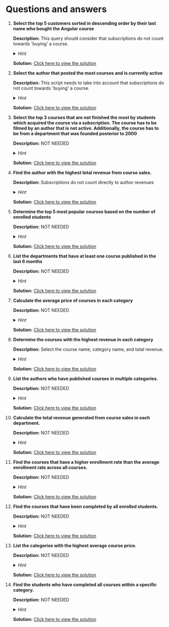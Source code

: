 # Questions and answers

1. **Select the top 5 customers sorted in descending order by their last name who bought the Angular course**

   **Description:** This query should consider that subscriptions do not count towards 'buying' a course.

   <details>
     <summary><i>Hint</i></summary>
     <p>You can use joins and conditional statements to filter the appropriate data.</p>
   </details>

   **Solution:** [Click here to view the solution](./scripts/solutions/1.sql)

2. **Select the author that posted the most courses and is currently active**

   **Description:** This script needs to take into account that subscriptions do not count towards 'buying' a course.

   <details>
     <summary><i>Hint</i></summary>
     <p>You can use joins or subqueries for this exercise.</p>
   </details>

   **Solution:** [Click here to view the solution](./scripts/solutions/2.sql)

3. **Select the top 3 courses that are not finished the most by students which acquired the course via a subscription. The course has to be filmed by an author that is not active. Additionally, the course has to be from a department that was founded posterior to 2000**

   **Description:** NOT NEEDED

   <details>
     <summary><i>Hint</i></summary>
     <p>You can use multiple joins, subqueries, or CTAs for this exercise.</p>
   </details>

   **Solution:** [Click here to view the solution](./scripts/solutions/3.sql)

4. **Find the author with the highest total revenue from course sales.**

   **Description:** Subscriptions do not count directly to author revenues

   <details>
     <summary><i>Hint</i></summary>
     <p>You can use multiple joins, aggregation, and sorting.</p>
   </details>

   **Solution:** [Click here to view the solution](./scripts/solutions/4.sql)

5. **Determine the top 5 most popular courses based on the number of enrolled students**

   **Description:** NOT NEEDED

   <details>
     <summary><i>Hint</i></summary>
     <p></p>
   </details>

   **Solution:** [Click here to view the solution](./scripts/solutions/5.sql)

6. **List the departments that have at least one course published in the last 6 months**

   **Description:** NOT NEEDED

   <details>
     <summary><i>Hint</i></summary>
     <p></p>
   </details>

   **Solution:** [Click here to view the solution](./scripts/solutions/6.sql)

7. **Calculate the average price of courses in each category**

   **Description:** NOT NEEDED

   <details>
     <summary><i>Hint</i></summary>
     <p></p>
   </details>

   **Solution:** [Click here to view the solution](./scripts/solutions/7.sql)

8. **Determine the courses with the highest revenue in each category**

   **Description:** Select the course name, category name, and total revenue.

   <details>
     <summary><i>Hint</i></summary>
     <p></p>
   </details>

   **Solution:** [Click here to view the solution](./scripts/solutions/8.sql)

9. **List the authors who have published courses in multiple categories.**

   **Description:** NOT NEEDED

   <details>
     <summary><i>Hint</i></summary>
     <p></p>
   </details>

   **Solution:** [Click here to view the solution](./scripts/solutions/9.sql)

10. **Calculate the total revenue generated from course sales in each department.**

    **Description:** NOT NEEDED

    <details>
      <summary><i>Hint</i></summary>
      <p></p>
    </details>

    **Solution:** [Click here to view the solution](./scripts/solutions/10.sql)

11. **Find the courses that have a higher enrollment rate than the average enrollment rate across all courses.**

    **Description:** NOT NEEDED

    <details>
      <summary><i>Hint</i></summary>
      <p>Use subqueries and comparison operators</p>
    </details>

    **Solution:** [Click here to view the solution](./scripts/solutions/11.sql)

12. **Find the courses that have been completed by all enrolled students.**

    **Description:** NOT NEEDED

    <details>
      <summary><i>Hint</i></summary>
      <p></p>
    </details>

    **Solution:** [Click here to view the solution](./scripts/solutions/12.sql)

13. **List the categories with the highest average course price.**

    **Description:** NOT NEEDED

    <details>
      <summary><i>Hint</i></summary>
      <p></p>
    </details>

    **Solution:** [Click here to view the solution](./scripts/solutions/13.sql)

14. **Find the students who have completed all courses within a specific category.**

    **Description:** NOT NEEDED

    <details>
      <summary><i>Hint</i></summary>
      <p></p>
    </details>

    **Solution:** [Click here to view the solution](./scripts/solutions/13.sql)
